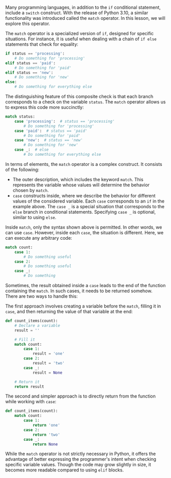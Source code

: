 
Many programming languages, in addition to the `if` conditional statement, include a `switch` construct. With the release of Python 3.10, a similar functionality was introduced called the `match` operator. In this lesson, we will explore this operator.

The `match` operator is a specialized version of `if`, designed for specific situations. For instance, it is useful when dealing with a chain of `if else` statements that check for equality:

```python
if status == 'processing':
    # Do something for 'processing'
elif status == 'paid':
    # Do something for 'paid'
elif status == 'new':
    # Do something for 'new'
else:
    # Do something for everything else
```

The distinguishing feature of this composite check is that each branch corresponds to a check on the variable `status`. The `match` operator allows us to express this code more succinctly:

```python
match status:
    case 'processing':  # status == 'processing'
        # Do something for 'processing'
    case 'paid':  # status == 'paid'
        # Do something for 'paid'
    case 'new':  # status == 'new'
        # Do something for 'new'
    case _:  # else
        # Do something for everything else
```

In terms of elements, the `match` operator is a complex construct. It consists of the following:

* The outer description, which includes the keyword `match`. This represents the variable whose values will determine the behavior chosen by `match`.
* `case` constructs inside, where we describe the behavior for different values of the considered variable. Each `case` corresponds to an `if` in the example above. The `case _` is a special situation that corresponds to the `else` branch in conditional statements. Specifying `case _` is optional, similar to using `else`.

Inside `match`, only the syntax shown above is permitted. In other words, we can use `case`. However, inside each `case`, the situation is different. Here, we can execute any arbitrary code:

```python
match count:
    case 1:
        # Do something useful
    case 2:
        # Do something useful
    case _:
        # Do something
```

Sometimes, the result obtained inside a `case` leads to the end of the function containing the `match`. In such cases, it needs to be returned somehow. There are two ways to handle this:

The first approach involves creating a variable before the `match`, filling it in `case`, and then returning the value of that variable at the end:

```python
def count_items(count):
    # Declare a variable
    result = ''

    # Fill it
    match count:
        case 1:
            result = 'one'
        case 2:
            result = 'two'
        case _:
            result = None

    # Return it
    return result
```

The second and simpler approach is to directly return from the function while working with `case`:

```python
def count_items(count):
    match count:
        case 1:
            return 'one'
        case 2:
            return 'two'
        case _:
            return None
```

While the `match` operator is not strictly necessary in Python, it offers the advantage of better expressing the programmer's intent when checking specific variable values. Though the code may grow slightly in size, it becomes more readable compared to using `elif` blocks.
